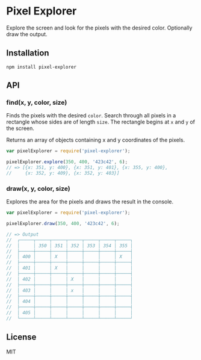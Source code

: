 # Pixel Explorer

Explore the screen and look for the pixels with the desired color. Optionally draw the output.

## Installation

    npm install pixel-explorer

## API

### find(x, y, color, size)

Finds the pixels with the desired `color`. Search through all pixels in a
rectangle whose sides are of length `size`. The rectangle begins at `x` and `y`
of the screen.

Returns an array of objects containing x and y coordinates of the
pixels.

```javascript
var pixelExplorer = require('pixel-explorer');

pixelExplorer.explore(350, 400, '423c42', 6);
// => [{x: 351, y: 400}, {x: 351, y: 401}, {x: 355, y: 400},
//     {x: 352, y: 409}, {x: 352, y: 403}]
```

### draw(x, y, color, size)

Explores the area for the pixels and draws the result in the console.

```javascript
var pixelExplorer = require('pixel-explorer');

pixelExplorer.draw(350, 400, '423c42', 6);

// => Output
//  ┌─────┬─────┬─────┬─────┬─────┬─────┬─────┐
//  │     │ 350 │ 351 │ 352 │ 353 │ 354 │ 355 │
//  ├─────┼─────┼─────┼─────┼─────┼─────┼─────┤
//  │ 400 │     │ X   │     │     │     │ X   │
//  ├─────┼─────┼─────┼─────┼─────┼─────┼─────┤
//  │ 401 │     │ X   │     │     │     │     │
//  ├─────┼─────┼─────┼─────┼─────┼─────┼─────┤
//  │ 402 │     │     │ X   │     │     │     │
//  ├─────┼─────┼─────┼─────┼─────┼─────┼─────┤
//  │ 403 │     │     │ x   │     │     │     │
//  ├─────┼─────┼─────┼─────┼─────┼─────┼─────┤
//  │ 404 │     │     │     │     │     │     │
//  ├─────┼─────┼─────┼─────┼─────┼─────┼─────┤
//  │ 405 │     │     │     │     │     │     │
//  └─────┴─────┴─────┴─────┴─────┴─────┴─────┘
```

## License

MIT
